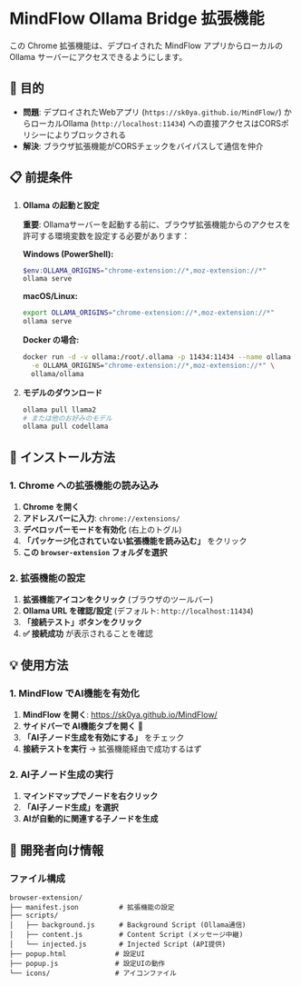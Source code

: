 # MindFlow Ollama Bridge 拡張機能

この Chrome 拡張機能は、デプロイされた MindFlow アプリからローカルの Ollama サーバーにアクセスできるようにします。

## 🎯 目的

- **問題**: デプロイされたWebアプリ (`https://sk0ya.github.io/MindFlow/`) からローカルOllama (`http://localhost:11434`) への直接アクセスはCORSポリシーによりブロックされる
- **解決**: ブラウザ拡張機能がCORSチェックをバイパスして通信を仲介

## 📋 前提条件

1. **Ollama の起動と設定**
   
   **重要**: Ollamaサーバーを起動する前に、ブラウザ拡張機能からのアクセスを許可する環境変数を設定する必要があります：
   
   **Windows (PowerShell):**
   ```powershell
   $env:OLLAMA_ORIGINS="chrome-extension://*,moz-extension://*"
   ollama serve
   ```
   
   **macOS/Linux:**
   ```bash
   export OLLAMA_ORIGINS="chrome-extension://*,moz-extension://*"
   ollama serve
   ```
   
   **Docker の場合:**
   ```bash
   docker run -d -v ollama:/root/.ollama -p 11434:11434 --name ollama \
     -e OLLAMA_ORIGINS="chrome-extension://*,moz-extension://*" \
     ollama/ollama
   ```

2. **モデルのダウンロード**
   ```bash
   ollama pull llama2
   # または他のお好みのモデル
   ollama pull codellama
   ```

## 🚀 インストール方法

### 1. Chrome への拡張機能の読み込み

1. **Chrome を開く**
2. **アドレスバーに入力**: `chrome://extensions/`
3. **デベロッパーモードを有効化** (右上のトグル)
4. **「パッケージ化されていない拡張機能を読み込む」** をクリック
5. **この `browser-extension` フォルダを選択**

### 2. 拡張機能の設定

1. **拡張機能アイコンをクリック** (ブラウザのツールバー)
2. **Ollama URL を確認/設定** (デフォルト: `http://localhost:11434`)
3. **「接続テスト」ボタンをクリック**
4. **✅ 接続成功** が表示されることを確認

## 💡 使用方法

### 1. MindFlow でAI機能を有効化

1. **MindFlow を開く**: https://sk0ya.github.io/MindFlow/
2. **サイドバーで AI機能タブを開く** 🤖
3. **「AI子ノード生成を有効にする」** をチェック
4. **接続テストを実行** → 拡張機能経由で成功するはず

### 2. AI子ノード生成の実行

1. **マインドマップでノードを右クリック**
2. **「AI子ノード生成」を選択**  
3. **AIが自動的に関連する子ノードを生成**

## 📝 開発者向け情報

### ファイル構成

```
browser-extension/
├── manifest.json          # 拡張機能の設定
├── scripts/
│   ├── background.js      # Background Script (Ollama通信)
│   ├── content.js         # Content Script (メッセージ中継)
│   └── injected.js        # Injected Script (API提供)
├── popup.html            # 設定UI
├── popup.js              # 設定UIの動作
└── icons/                # アイコンファイル
```
